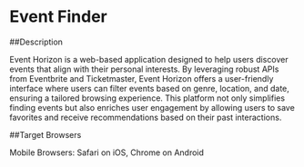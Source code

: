 # Event Finder

##Description

Event Horizon is a web-based application designed to help users discover events that align with their personal interests. By leveraging robust APIs from Eventbrite and Ticketmaster, Event Horizon offers a user-friendly interface where users can filter events based on genre, location, and date, ensuring a tailored browsing experience. This platform not only simplifies finding events but also enriches user engagement by allowing users to save favorites and receive recommendations based on their past interactions.

##Target Browsers

Mobile Browsers: Safari on iOS, Chrome on Android

